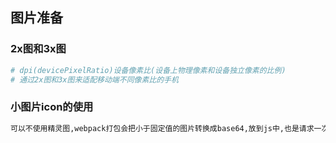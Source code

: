 ## 图片准备

### 2x图和3x图

```bash
# dpi(devicePixelRatio)设备像素比(设备上物理像素和设备独立像素的比例)
# 通过2x图和3x图来适配移动端不同像素比的手机
```

### 小图片icon的使用

```bash
可以不使用精灵图,webpack打包会把小于固定值的图片转换成base64,放到js中,也是请求一次
```
